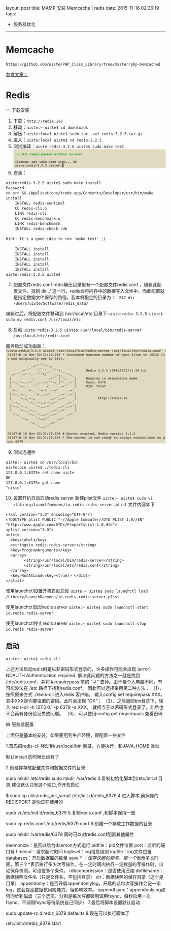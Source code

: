 layout: post
title: MAMP 安装 Memcache | redis
date: 2015-11-16 02:36:19
tags:
- 服务器优化
---
# Memcache
`https://github.com/uiste/PHP_Class_Library/tree/master/php-memcached`

[参考文章：](http://blog.sina.com.cn/s/blog_6145ed810102vqu6.html)

# Redis

一.下载安装
1. 下载：`http://redis.io/`
2. 移动：`uiste:~ uiste$ cd downloads`
3. 解压：`uiste:local uiste$ sudo tar -zxf redis-3.2.5.tar.gz `
4. 进入：`uiste:local uiste$ cd redis-3.2.5`
5. 测试编译：`uiste:redis-3.2.5 uiste$ sudo make test`
![](../../../assets/imgs/201511150501.png)
6. 安装：
```
uiste:redis-3.2.5 uiste$ sudo make install
Password:
cd src && /Applications/Xcode.app/Contents/Developer/usr/bin/make install
    INSTALL redis-sentinel
    CC redis-cli.o
    LINK redis-cli
    CC redis-benchmark.o
    LINK redis-benchmark
    INSTALL redis-check-rdb

Hint: It's a good idea to run 'make test' ;)

    INSTALL install
    INSTALL install
    INSTALL install
    INSTALL install
    INSTALL install
uiste:redis-3.2.5 uiste$
```

7. 配置文件redis.conf
redis解压目录里有一个配置文件redis.conf ，编辑此配置文件，找到 dir  ./  这一行。redis会将内存中的数据写入文件中，而此配置就是指定数据文件保存的路径。我本机指定的目录为：
` 247 dir /Users/uiste/Software/redis_data/`

编辑过后，将配置文件移动到 /usr/local/etc 目录下
`uiste:redis-3.2.5 uiste$ sudo mv redis.conf /usr/local/etc`

8. 启动
`uiste:redis-3.2.5 uiste$ /usr/local/bin/redis-server /usr/local/etc/redis.conf`

 服务启动成功画面：
 ![](../../../assets/imgs/201511160502.png)

9. 测试连通性
```
uiste:~ uiste$ cd /usr/local/bin
uiste:bin uiste$ ./redis-cli
127.0.0.1:6379> set name uiste
OK
127.0.0.1:6379> get name
"uiste"
```

10. 设置开机自动启动redis server
新建plist文件
`uiste:~ uiste$ sudo vi /Library/LaunchDaemons/io.redis.redis-server.plist`
文件内容如下
```
<?xml version="1.0" encoding="UTF-8"?>
<!DOCTYPE plist PUBLIC "-//Apple Computer//DTD PLIST 1.0//EN" "http://www.apple.com/DTDs/PropertyList-1.0.dtd">
<plist version="1.0">
<dict>
  <key>Label</key>
  <string>io.redis.redis-server</string>
  <key>ProgramArguments</key>
  <array>
        <string>/usr/local/bin/redis-server</string>
        <string>/usr/local/etc/redis.conf</string>
  </array>
  <key>RunAtLoad</key><true/> </dict>
</plist>
```

使用launchctl设置开机自动启动
`uiste:~ uiste$ sudo launchctl load /Library/LaunchDaemons/io.redis.redis-server.plist`

使用launchctl启动redis server
`uiste:~ uiste$ sudo launchctl start io.redis.redis-server`

使用launchctl停止redis server
`uiste:~ uiste$ sudo launchctl stop io.redis.redis-server`

## 启动
`uiste:~ uiste$ redis-cli `

上述方法启动redis时是以非密码形式登录的，许多操作可能会出现  (error) NOAUTH Authentication required.
解决此问题的方法之一就是找到 /etc/redis.conf，并将＃requirepass 前的 “＃” 去掉。由于每个人电脑不同，有可能没法在 /etc 路径下找到redis.conf， 因此可以选择采用第二种方法：
（1）、按照原来方式 ./redis-cli 进入redis 客户端， 输入config set requirepass XXX，其中XXX是你要设置的密码。此时会出现 “OK”；
（2）、之后返回bin目录下，输入 redis-cli -h 127.0.0.1 -p 6379 -a XXX， 就相当于以密码形式登录了。此后也不会再有身份验证失败问题。
（3）、可以使用config get requirepass 查看密码

四.服务器配置

上面只是基本的安装，如果要用到生产环境，得配置一些文件

1.首先把redis-cli 移动到/usr/local/bin 目录，方便执行，和JAVA_HOME 类似

默认install 的时候已经有了

2.创建你存放配置文件和数据文件的目录

sudo mkdir /etc/redis
sudo mkdir /var/redis
3.复制初始化脚本到/etc/init.d 目录,建议默认只有这个端口,作开机启动

$ sudo cp utils/redis_init_script /etc/init.d/redis_6379
4.进入脚本,确保你的REDISPORT 是你正在使用的

sudo vi /etc/init.d/redis_6379
5.复制redis.conf ,和脚本保持一致

sudo cp redis.conf /etc/redis/6379.conf
6.创建一个存放工作数据的目录

sudo mkdir /var/redis/6379
同时可以对redis.conf配置其他属性

daemonize：是否以后台daemon方式运行
pidfile：pid文件位置
port：监听的端口号
timeout：请求超时时间
loglevel：log信息级别
logfile：log文件位置
databases：开启数据库的数量
save * *：保存快照的频率，第一个*表示多长时间，第三个*表示执行多少次写操作。在一定时间内执行一定数量的写操作时，自动保存快照。可设置多个条件。
rdbcompression：是否使用压缩
dbfilename：数据快照文件名（只是文件名，不包括目录）
dir：数据快照的保存目录（这个是目录）
appendonly：是否开启appendonlylog，开启的话每次写操作会记一条log，这会提高数据抗风险能力，但影响效率。
appendfsync：appendonlylog如何同步到磁盘（三个选项，分别是每次写都强制调用fsync、每秒启用一次fsync、不调用fsync等待系统自己同步）
7.最后将脚本设置默认启动

sudo update-rc.d redis_6379 defaults
8.现在可以执行脚本了

/etc/init.d/redis_6379 start